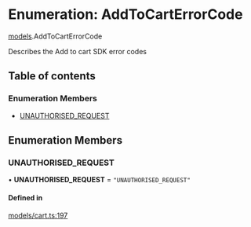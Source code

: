 # Enumeration: AddToCartErrorCode

[models](../wiki/models).AddToCartErrorCode

Describes the Add to cart SDK error codes

## Table of contents

### Enumeration Members

- [UNAUTHORISED\_REQUEST](../wiki/models.AddToCartErrorCode#unauthorised_request)

## Enumeration Members

### UNAUTHORISED\_REQUEST

• **UNAUTHORISED\_REQUEST** = ``"UNAUTHORISED_REQUEST"``

#### Defined in

[models/cart.ts:197](https://gitlab.com/baliganikhil/blackmirror-sdk/-/blob/349365c/src/models/cart.ts#L197)
